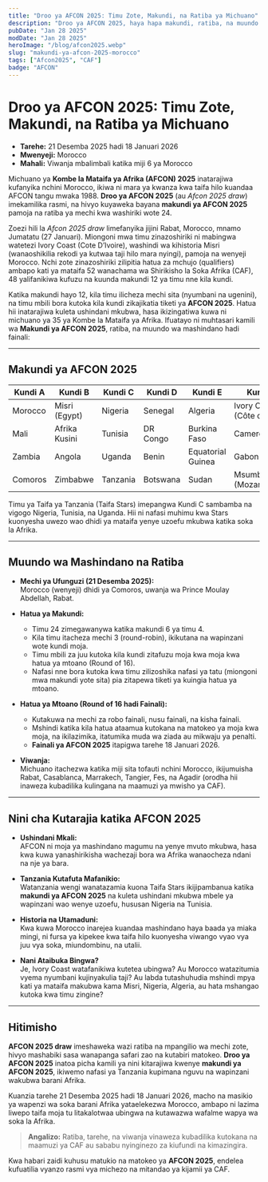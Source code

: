 ```yaml
---
title: "Droo ya AFCON 2025: Timu Zote, Makundi, na Ratiba ya Michuano"
description: "Droo ya AFCON 2025, haya hapa makundi, ratiba, na muundo wa michuano nchini Morocco. Fahamu mpangilio kamili wa Makundi ya AFCON 2025, nafasi ya Tanzania, na tarehe muhimu kuanzia 21 Desemba 2025 hadi 18 Januari 2026."
pubDate: "Jan 28 2025"
modDate: "Jan 28 2025"
heroImage: "/blog/afcon2025.webp"
slug: "makundi-ya-afcon-2025-morocco"
tags: ["Afcon2025", "CAF"]
badge: "AFCON"
---
```



# Droo ya AFCON 2025: Timu Zote, Makundi, na Ratiba ya Michuano

- **Tarehe:** 21 Desemba 2025 hadi 18 Januari 2026  
- **Mwenyeji:** Morocco  
- **Mahali:** Viwanja mbalimbali katika miji 6 ya Morocco

Michuano ya **Kombe la Mataifa ya Afrika (AFCON) 2025** inatarajiwa kufanyika nchini Morocco, ikiwa ni mara ya kwanza kwa taifa hilo kuandaa AFCON tangu mwaka 1988. **Droo ya AFCON 2025** (au *Afcon 2025 draw*) imekamilika rasmi, na hivyo kuyaweka bayana **makundi ya AFCON 2025** pamoja na ratiba ya mechi kwa washiriki wote 24.

Zoezi hili la *Afcon 2025 draw* limefanyika jijini Rabat, Morocco, mnamo Jumatatu (27 Januari). Miongoni mwa timu zinazoshiriki ni mabingwa watetezi Ivory Coast (Cote D’Ivoire), washindi wa kihistoria Misri (wanaoshikilia rekodi ya kutwaa taji hilo mara nyingi), pamoja na wenyeji Morocco. Nchi zote zinazoshiriki zilipitia hatua za mchujo (qualifiers) ambapo kati ya mataifa 52 wanachama wa Shirikisho la Soka Afrika (CAF), 48 yalifanikiwa kufuzu na kuunda makundi 12 ya timu nne kila kundi.

Katika makundi hayo 12, kila timu ilicheza mechi sita (nyumbani na ugenini), na timu mbili bora kutoka kila kundi zikajikatia tiketi ya **AFCON 2025**. Hatua hii inatarajiwa kuleta ushindani mkubwa, hasa ikizingatiwa kuwa ni michuano ya 35 ya Kombe la Mataifa ya Afrika. Ifuatayo ni muhtasari kamili wa **Makundi ya AFCON 2025**, ratiba, na muundo wa mashindano hadi fainali:

---

## Makundi ya AFCON 2025

<div class="overflow-x-auto">
  <table class="table w-full table-zebra">
    <thead>
      <tr>
        <th>Kundi A</th>
        <th>Kundi B</th>
        <th>Kundi C</th>
        <th>Kundi D</th>
        <th>Kundi E</th>
        <th>Kundi F</th>
      </tr>
    </thead>
    <tbody>
      <tr>
        <td>Morocco</td>
        <td>Misri (Egypt)</td>
        <td>Nigeria</td>
        <td>Senegal</td>
        <td>Algeria</td>
        <td>Ivory Coast (Côte d'Ivoire)</td>
      </tr>
      <tr>
        <td>Mali</td>
        <td>Afrika Kusini</td>
        <td>Tunisia</td>
        <td>DR Congo</td>
        <td>Burkina Faso</td>
        <td>Cameroon</td>
      </tr>
      <tr>
        <td>Zambia</td>
        <td>Angola</td>
        <td>Uganda</td>
        <td>Benin</td>
        <td>Equatorial Guinea</td>
        <td>Gabon</td>
      </tr>
      <tr>
        <td>Comoros</td>
        <td>Zimbabwe</td>
        <td>Tanzania</td>
        <td>Botswana</td>
        <td>Sudan</td>
        <td>Msumbiji (Mozambique)</td>
      </tr>
    </tbody>
  </table>
</div>

Timu ya Taifa ya Tanzania (Taifa Stars) imepangwa Kundi C sambamba na vigogo Nigeria, Tunisia, na Uganda. Hii ni nafasi muhimu kwa Stars kuonyesha uwezo wao dhidi ya mataifa yenye uzoefu mkubwa katika soka la Afrika.

---

## Muundo wa Mashindano na Ratiba

- **Mechi ya Ufunguzi (21 Desemba 2025):**  
  Morocco (wenyeji) dhidi ya Comoros, uwanja wa Prince Moulay Abdellah, Rabat.

- **Hatua ya Makundi:**  
  - Timu 24 zimegawanywa katika makundi 6 ya timu 4.  
  - Kila timu itacheza mechi 3 (round-robin), ikikutana na wapinzani wote kundi moja.  
  - Timu mbili za juu kutoka kila kundi zitafuzu moja kwa moja kwa hatua ya mtoano (Round of 16).  
  - Nafasi nne bora kutoka kwa timu zilizoshika nafasi ya tatu (miongoni mwa makundi yote sita) pia zitapewa tiketi ya kuingia hatua ya mtoano.

- **Hatua ya Mtoano (Round of 16 hadi Fainali):**  
  - Kutakuwa na mechi za robo fainali, nusu fainali, na kisha fainali.  
  - Mshindi katika kila hatua ataamua kutokana na matokeo ya moja kwa moja, na ikilazimika, itatumika muda wa ziada au mikwaju ya penalti.  
  - **Fainali ya AFCON 2025** itapigwa tarehe 18 Januari 2026.

- **Viwanja:**  
  Michuano itachezwa katika miji sita tofauti nchini Morocco, ikijumuisha Rabat, Casablanca, Marrakech, Tangier, Fes, na Agadir (orodha hii inaweza kubadilika kulingana na maamuzi ya mwisho ya CAF).

---

## Nini cha Kutarajia katika AFCON 2025

- **Ushindani Mkali:**  
  AFCON ni moja ya mashindano magumu na yenye mvuto mkubwa, hasa kwa kuwa yanashirikisha wachezaji bora wa Afrika wanaocheza ndani na nje ya bara.

- **Tanzania Kutafuta Mafanikio:**  
  Watanzania wengi wanatazamia kuona Taifa Stars ikijipambanua katika **makundi ya AFCON 2025** na kuleta ushindani mkubwa mbele ya wapinzani wao wenye uzoefu, hususan Nigeria na Tunisia.

- **Historia na Utamaduni:**  
  Kwa kuwa Morocco inarejea kuandaa mashindano haya baada ya miaka mingi, ni fursa ya kipekee kwa taifa hilo kuonyesha viwango vyao vya juu vya soka, miundombinu, na utalii.

- **Nani Ataibuka Bingwa?**  
  Je, Ivory Coast watafanikiwa kutetea ubingwa? Au Morocco watazitumia vyema nyumbani kujinyakulia taji? Au labda tutashuhudia mshindi mpya kati ya mataifa makubwa kama Misri, Nigeria, Algeria, au hata mshangao kutoka kwa timu zingine?

---

## Hitimisho

**AFCON 2025 draw** imeshaweka wazi ratiba na mpangilio wa mechi zote, hivyo mashabiki sasa wanapanga safari zao na kutabiri matokeo. **Droo ya AFCON 2025** inatoa picha kamili ya nini kitarajiwa kwenye **makundi ya AFCON 2025**, ikiwemo nafasi ya Tanzania kupimana nguvu na wapinzani wakubwa barani Afrika.

Kuanzia tarehe 21 Desemba 2025 hadi 18 Januari 2026, macho na masikio ya wapenzi wa soka barani Afrika yataelekezwa Morocco, ambapo ni lazima liwepo taifa moja tu litakalotwaa ubingwa na kutawazwa wafalme wapya wa soka la Afrika.

> **Angalizo:** Ratiba, tarehe, na viwanja vinaweza kubadilika kutokana na maamuzi ya CAF au sababu nyinginezo za kiufundi na kimazingira.

Kwa habari zaidi kuhusu matukio na matokeo ya **AFCON 2025**, endelea kufuatilia vyanzo rasmi vya michezo na mitandao ya kijamii ya CAF.